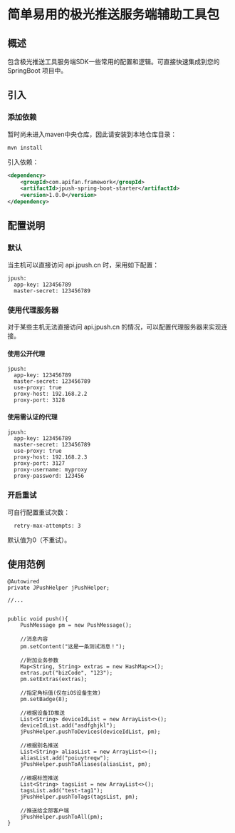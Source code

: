 # 简单易用的极光推送服务端辅助工具包
## 概述
包含极光推送工具服务端SDK一些常用的配置和逻辑。可直接快速集成到您的 SpringBoot 项目中。

## 引入
### 添加依赖
暂时尚未进入maven中央仓库，因此请安装到本地仓库目录：
```
mvn install
```
引入依赖：
```xml
<dependency>
    <groupId>com.apifan.framework</groupId>
    <artifactId>jpush-spring-boot-starter</artifactId>
    <version>1.0.0</version>
</dependency>
```

## 配置说明
### 默认
当主机可以直接访问 api.jpush.cn 时，采用如下配置：
```
jpush:
  app-key: 123456789
  master-secret: 123456789
```
### 使用代理服务器
对于某些主机无法直接访问 api.jpush.cn 的情况，可以配置代理服务器来实现连接。
#### 使用公开代理
```
jpush:
  app-key: 123456789
  master-secret: 123456789
  use-proxy: true
  proxy-host: 192.168.2.2
  proxy-port: 3128
```
#### 使用需认证的代理
```
jpush:
  app-key: 123456789
  master-secret: 123456789
  use-proxy: true
  proxy-host: 192.168.2.3
  proxy-port: 3127
  proxy-username: myproxy
  proxy-password: 123456
```
### 开启重试
可自行配置重试次数：
```
  retry-max-attempts: 3
```
默认值为0（不重试）。

## 使用范例
```
@Autowired
private JPushHelper jPushHelper;
    
//...


public void push(){
    PushMessage pm = new PushMessage();

    //消息内容
    pm.setContent("这是一条测试消息！");
    
    //附加业务参数
    Map<String, String> extras = new HashMap<>();
    extras.put("bizCode", "123");
    pm.setExtras(extras);

    //指定角标值(仅在iOS设备生效)
    pm.setBadge(8);
    
    //根据设备ID推送
    List<String> deviceIdList = new ArrayList<>();
    deviceIdList.add("asdfghjkl");
    jPushHelper.pushToDevices(deviceIdList, pm);
    
    //根据别名推送
    List<String> aliasList = new ArrayList<>();
    aliasList.add("poiuytreqw");
    jPushHelper.pushToAliases(aliasList, pm);
    
    //根据标签推送
    List<String> tagsList = new ArrayList<>();
    tagsList.add("test-tag1");
    jPushHelper.pushToTags(tagsList, pm);
    
    //推送给全部客户端
    jPushHelper.pushToAll(pm);
}

```
